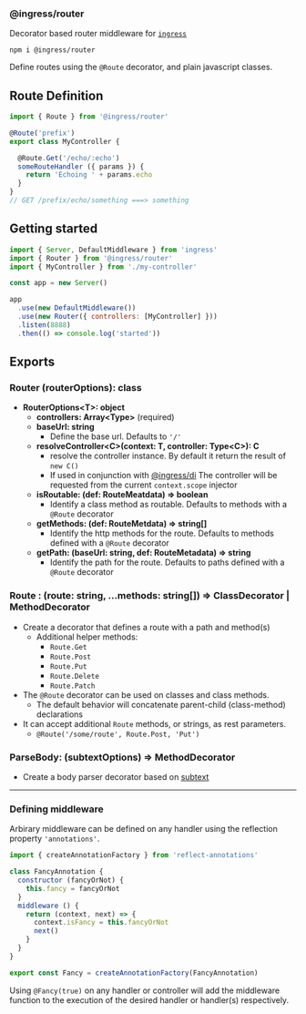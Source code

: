 ### @ingress/router
Decorator based router middleware for [`ingress`](https://github.com/ingress/core)

`npm i @ingress/router`

Define routes using the `@Route` decorator, and plain javascript classes.

## Route Definition

```javascript
import { Route } from '@ingress/router'

@Route('prefix')
export class MyController {

  @Route.Get('/echo/:echo')
  someRouteHandler ({ params }) {
    return 'Echoing ' + params.echo
  }
}
// GET /prefix/echo/something ===> something
```

## Getting started

```javascript
import { Server, DefaultMiddleware } from 'ingress'
import { Router } from '@ingress/router'
import { MyController } from './my-controller'

const app = new Server()

app
  .use(new DefaultMiddleware())
  .use(new Router({ controllers: [MyController] }))
  .listen(8888)
  .then(() => console.log('started'))
```

## Exports

### **Router** (routerOptions): class

 - **RouterOptions\<T\>: object**
   - **controllers: Array\<Type\>** (required)
   - **baseUrl: string**
     - Define the base url. Defaults to `'/'`
   - **resolveController\<C\>(context: T, controller: Type\<C\>): C**
     - resolve the controller instance. By default it return the result of `new C()`
     - If used in conjunction with [@ingress/di](https://github.com/ingress/di)
     The controller will be requested from the current `context.scope` injector
   - **isRoutable: (def: RouteMeatdata) => boolean**
     - Identify a class method as routable. Defaults to methods with a `@Route` decorator
   - **getMethods: (def: RouteMetdata) => string[]**
     - Identify the http methods for the route. Defaults to methods defined with a `@Route` decorator
   - **getPath: (baseUrl: string, def: RouteMetadata) => string**
     - Identify the path for the route. Defaults to paths defined with a `@Route` decorator

### **Route** : (route: string, ...methods: string[]) => ClassDecorator | MethodDecorator

 - Create a decorator that defines a route with a path and method(s)
   - Additional helper methods:
     - `Route.Get`
     - `Route.Post`
     - `Route.Put`
     - `Route.Delete`
     - `Route.Patch`
 - The `@Route` decorator can be used on classes and class methods.
    - The default behavior will concatenate parent-child (class-method) declarations
 - It can accept additional `Route` methods, or strings, as rest parameters.
   - `@Route('/some/route', Route.Post, 'Put')`

### **ParseBody**: (subtextOptions) => MethodDecorator

 - Create a body parser decorator based on [subtext](https://github.com/hapijs/subtext)

---

### Defining middleware

Arbirary middleware can be defined on any handler using the reflection property `'annotations'`.

```javascript
import { createAnnotationFactory } from 'reflect-annotations'

class FancyAnnotation {
  constructor (fancyOrNot) {
    this.fancy = fancyOrNot
  }
  middleware () {
    return (context, next) => {
      context.isFancy = this.fancyOrNot
      next()
    }
  }
}

export const Fancy = createAnnotationFactory(FancyAnnotation)
```

Using `@Fancy(true)` on any handler or controller will add the middleware function to the execution of the desired handler or handler(s) respectively.
